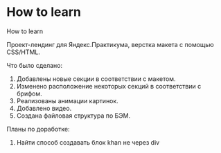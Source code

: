 # How to learn
How to learn

Проект-лендинг для Яндекс.Практикума, верстка макета с помощью CSS/HTML.

Что было сделано:
1. Добавлены новые секции в соответствии с макетом.
2. Изменено расположение некоторых секций в соответствии с брифом.
3. Реализованы анимации картинок.
4. Добавлено видео.
5. Создана файловая структура по БЭМ.


Планы по доработке:
1. Найти способ создавать блок khan не через div
